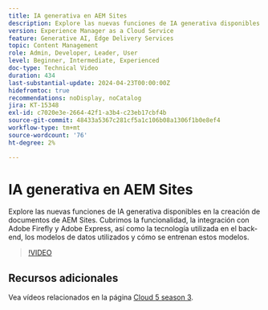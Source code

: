 ```yaml
---
title: IA generativa en AEM Sites
description: Explore las nuevas funciones de IA generativa disponibles para la creación de documentos de AEM.
version: Experience Manager as a Cloud Service
feature: Generative AI, Edge Delivery Services
topic: Content Management
role: Admin, Developer, Leader, User
level: Beginner, Intermediate, Experienced
doc-type: Technical Video
duration: 434
last-substantial-update: 2024-04-23T00:00:00Z
hidefromtoc: true
recommendations: noDisplay, noCatalog
jira: KT-15348
exl-id: c7020e3e-2664-42f1-a3b4-c23eb17cbf4b
source-git-commit: 48433a5367c281cf5a1c106b08a1306f1b0e8ef4
workflow-type: tm+mt
source-wordcount: '76'
ht-degree: 2%

---
```


# IA generativa en AEM Sites

Explore las nuevas funciones de IA generativa disponibles en la creación de documentos de AEM Sites. Cubrimos la funcionalidad, la integración con Adobe Firefly y Adobe Express, así como la tecnología utilizada en el back-end, los modelos de datos utilizados y cómo se entrenan estos modelos.

>[!VIDEO](https://video.tv.adobe.com/v/3428436/?learn=on)

## Recursos adicionales

Vea vídeos relacionados en la página [Cloud 5 season 3](../cloud5-season-3.md).
